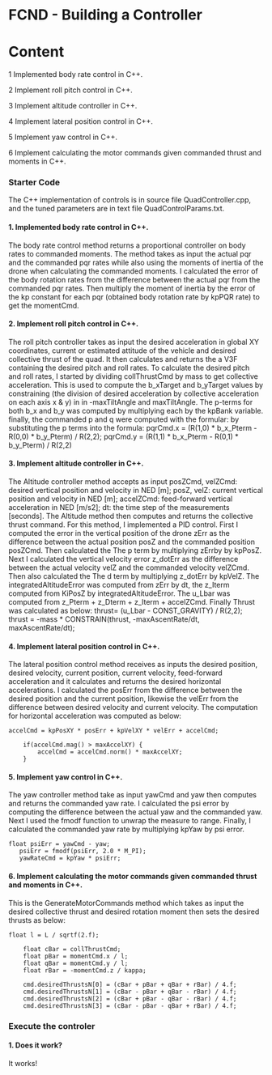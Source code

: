 # FCND - Building a Controller


# Content
1 Implemented body rate control in C++.

2 Implement roll pitch control in C++.

3 Implement altitude controller in C++.

4 Implement lateral position control in C++.

5 Implement yaw control in C++.

6 Implement calculating the motor commands given commanded thrust and moments in C++.


### Starter Code

The C++ implementation of controls is in source file QuadController.cpp, and the tuned parameters are in text file QuadControlParams.txt.


#### 1. Implemented body rate control in C++. 
The body rate control method returns a proportional controller on body rates to commanded moments. The method takes as input the actual pqr and the commanded pqr rates while also using the moments of inertia of the drone when calculating the commanded moments. 
I calculated the error of the body rotation rates from the difference between the actual pqr from the commanded pqr rates. Then multiply the moment of inertia by the error of the kp constant for each pqr (obtained body rotation rate by kpPQR rate) to get the momentCmd.


#### 2. Implement roll pitch control in C++. 
The roll pitch controller takes as input the desired acceleration in global XY coordinates, current or estimated attitude of the vehicle and desired collective thrust of the quad. It then calculates and returns the a V3F containing the desired pitch and roll rates. 
To calculate the desired pitch and roll rates, I started by dividing collThrustCmd by mass to get collective acceleration. This is used to compute the b_xTarget and b_yTarget values by constraining (the division of desired acceleration by collective acceleration on each axis x & y) in in -maxTiltAngle and maxTiltAngle. The p-terms for both b_x and b_y was computed by multiplying each by the kpBank variable. finally, the commanded p and q were computed with the formular: by substituting the p terms into the formula:
pqrCmd.x = (R(1,0) * b_x_Pterm - R(0,0) * b_y_Pterm) / R(2,2);
pqrCmd.y = (R(1,1) * b_x_Pterm - R(0,1) * b_y_Pterm) / R(2,2)


#### 3. Implement altitude controller in C++. 
The Altitude controller method accepts as input posZCmd, velZCmd: desired vertical position and velocity in NED [m]; posZ, velZ: current vertical position and velocity in NED [m]; accelZCmd: feed-forward vertical acceleration in NED [m/s2]; dt: the time step of the measurements [seconds]. The Altitude method then computes and returns the collective thrust command. For this method, I implemented a PID control. 
First I computed the error in the vertical position of the drone zErr as the difference between the actual position posZ and the commanded position posZCmd. Then calculated the The p term by multiplying zErrby by kpPosZ.
Next I calculated the vertical velocity error z_dotErr as the difference between the actual velocity velZ and the commanded velocity velZCmd. Then also calculated the The d term by multiplying z_dotErr by kpVelZ.
The integratedAltitudeError was computed from zErr by dt, the z_Iterm computed from KiPosZ by integratedAltitudeError.
The u_Lbar was computed from z_Pterm + z_Dterm + z_Iterm + accelZCmd.
Finally Thrust was calculated as below:
thrust= (u_Lbar - CONST_GRAVITY) / R(2,2);
thrust = -mass * CONSTRAIN(thrust, -maxAscentRate/dt, maxAscentRate/dt);


#### 4. Implement lateral position control in C++. 
The lateral position control method receives as inputs the desired position, desired velocity, current position, current velocity, feed-forward acceleration and it calculates and returns the desired horizontal accelerations. I calculated the posErr from the difference between the desired position and the current position, likewise the velErr from the difference between desired velocity and current velocity. The computation for horizontal acceleration was computed as below:
```
accelCmd = kpPosXY * posErr + kpVelXY * velErr + accelCmd;
    
    if(accelCmd.mag() > maxAccelXY) {
        accelCmd = accelCmd.norm() * maxAccelXY;
    }
```


#### 5. Implement yaw control in C++. 
The yaw controller method take as input yawCmd and yaw then computes and returns the commanded yaw rate.
I calculated the psi error by computing the difference between the actual yaw and the commanded yaw. Next I used the fmodf function to unwrap the measure to range. Finally, I calculated the commanded yaw rate by multiplying kpYaw by psi error.
```
float psiErr = yawCmd - yaw;
   psiErr = fmodf(psiErr, 2.0 * M_PI);
   yawRateCmd = kpYaw * psiErr;
```


#### 6. Implement calculating the motor commands given commanded thrust and moments in C++. 
This is the GenerateMotorCommands method which takes as input the desired collective thrust and desired rotation moment then sets the desired thrusts as below:

```
float l = L / sqrtf(2.f);
    
    float cBar = collThrustCmd;
    float pBar = momentCmd.x / l;
    float qBar = momentCmd.y / l;
    float rBar = -momentCmd.z / kappa;
    
    cmd.desiredThrustsN[0] = (cBar + pBar + qBar + rBar) / 4.f;
    cmd.desiredThrustsN[1] = (cBar - pBar + qBar - rBar) / 4.f;
    cmd.desiredThrustsN[2] = (cBar + pBar - qBar - rBar) / 4.f;
    cmd.desiredThrustsN[3] = (cBar - pBar - qBar + rBar) / 4.f;
```


### Execute the controler
#### 1. Does it work?
It works!
